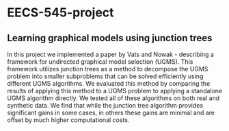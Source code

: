 # EECS-545-project
## Learning graphical models using junction trees

In this project we implemented a paper by Vats and Nowak - describing a framework for undirected graphical model selection (UGMS). This framework utilizes junction trees as a method to decompose the UGMS problem into smaller subproblems that can be solved efficiently using different UGMS algorithms. We evaluated this method by comparing the results of applying this method to a UGMS problem to applying a standalone UGMS algorithm directly. We tested all of these algorithms on both real and synthetic data. We find that while the junction tree algorithm provides significant gains in some cases, in others these gains are minimal and are offset by much higher computational costs.
